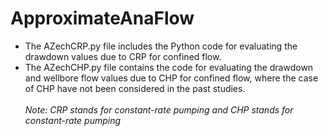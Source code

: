 # ApproximateAnaFlow<br>
- The AZechCRP.py file includes the Python code for evaluating the drawdown values due to CRP for confined flow.
- The AZechCHP.py file contains the code for evaluating the drawdown and wellbore flow values due to CHP for confined flow, where the case of CHP have not been considered in the past studies.<br><br>
_Note: CRP stands for constant-rate pumping and CHP stands for constant-rate pumping_
